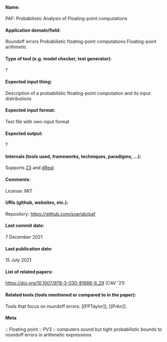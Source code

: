 #### Name:
PAF: Probabilistic Analysis of Floating-point computations

#### Application domain/field:
Roundoff errors
Probabilistic floating-point computations
Floating-point arithmetic

#### Type of tool (e.g. model checker, test generator):
?

#### Expected input thing:
Description of a probabilistic floating-point computation and its input distributions

#### Expected input format:
Text file with own input format

#### Expected output:
?

#### Internals (tools used, frameworks, techniques, paradigms, ...):
Supports [Z3](Solvers/SMT/Z3.md) and [dReal](Solvers/SMT/dReal.md).

#### Comments:
License: MIT

#### URIs (github, websites, etc.):
Repository: https://github.com/soarlab/paf

#### Last commit date:
7 December 2021

#### Last publication date:
15 July 2021

#### List of related papers:
https://doi.org/10.1007/978-3-030-81688-9_29 (CAV '21)

#### Related tools (tools mentioned or compared to in the paper):
Tools that focus on roundoff errors: [[FPTaylor]], [[PrAn]].

#### Meta
:: Floating point
:: PV3 :: computers sound but tight probabilistic bounds to roundoff errors in arithmetic expressions